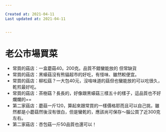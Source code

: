 ```yaml
---

Created at: 2021-04-11
Last updated at: 2021-04-11


---
```


# 老公市場買菜


* 常買的菇店：一盒蘑菇40。200克。品質不錯蠻能放的 但常缺貨
* 常買的菇店：黑蠔菇沒有熊貓超市的好吃，有怪味、雖然較便宜。
* 常買的菇店：柳松菇？一大包40元，沒啥味道的菇但也蠻能放的可以吃很久，乾煎最好吃。
* 常買的菇店：茶樹菇？長長的，好像跟黑蠔菇三樣五十的樣子，這品質也不好 爛爛的==
* 第二家菇店：蘑菇一斤120，算起來跟常買的一樣價格耶而且可以自己挑，雖然都是小蘑菇然後沒有很白，但是蠻乾的，應該尚可保存～腦公買了近300克左右。
* 第二家菇店：杏包菇一斤50品質也還可以！

